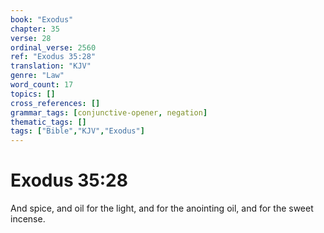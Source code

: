 ```yaml
---
book: "Exodus"
chapter: 35
verse: 28
ordinal_verse: 2560
ref: "Exodus 35:28"
translation: "KJV"
genre: "Law"
word_count: 17
topics: []
cross_references: []
grammar_tags: [conjunctive-opener, negation]
thematic_tags: []
tags: ["Bible","KJV","Exodus"]
---
```


# Exodus 35:28

And spice, and oil for the light, and for the anointing oil, and for the sweet incense.
